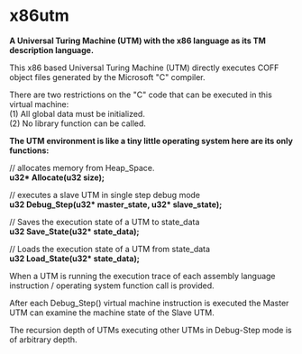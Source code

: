 # x86utm
<b>A Universal Turing Machine (UTM) with the x86 language as its TM description language.</b>

This x86 based Universal Turing Machine (UTM) directly executes COFF object files generated by the Microsoft "C" compiler.

There are two restrictions on the "C" code that can be executed in this virtual machine:<br>
(1) All global data must be initialized.<br>
(2) No library function can be called.<br>

<b>The UTM environment is like a tiny little operating system here are its only functions:</b>

// allocates memory from Heap_Space.<br>
<b>u32* Allocate(u32 size); </b>

// executes a slave UTM in single step debug mode<br>
<b>u32 Debug_Step(u32* master_state, u32* slave_state);</b>

// Saves the execution state of a UTM to state_data<br>
<b>u32 Save_State(u32* state_data);  </b>

// Loads the execution state of a UTM from state_data<br>
<b>u32 Load_State(u32* state_data);  </b>

When a UTM is running the execution trace of each assembly language instruction / operating system function call is provided.

After each Debug_Step() virtual machine instruction is executed the Master UTM can examine the machine state of the Slave UTM.

The recursion depth of UTMs executing other UTMs in Debug-Step mode is of arbitrary depth. 
